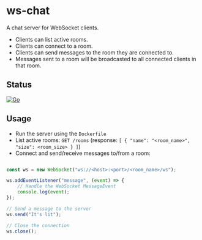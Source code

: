 # ws-chat

A chat server for WebSocket clients.

- Clients can list active rooms.
- Clients can connect to a room.
- Clients can send messages to the room they are connected to.
- Messages sent to a room will be broadcasted to all connected clients in that room.

## Status

[![Go](https://github.com/ASA11599/ws-chat/actions/workflows/go.yml/badge.svg)](https://github.com/ASA11599/ws-chat/actions/workflows/go.yml)

## Usage

- Run the server using the `Dockerfile`
- List active rooms: `GET /rooms` (response: `[ { "name": "<room_name>", "size": <room_size> } ]`)
- Connect and send/receive messages to/from a room:

```javascript

const ws = new WebSocket("ws://<host>:<port>/<room_name>/ws");

ws.addEventListener("message", (event) => {
    // Handle the WebSocket MessageEvent
    console.log(event);
});

// Send a message to the server
ws.send("It's lit");

// Close the connection
ws.close();

```
